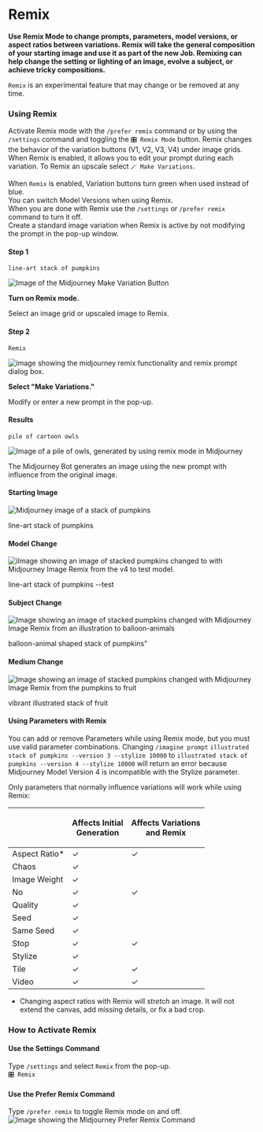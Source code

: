 # Remix

**Use Remix Mode to change prompts, parameters, model versions, or aspect ratios between variations. Remix will take the general composition of your starting image and use it as part of the new Job. Remixing can help change the setting or lighting of an image, evolve a subject, or achieve tricky compositions.**

`Remix` is an experimental feature that may change or be removed at any time.



### Using Remix <a href="#using-remix" id="using-remix"></a>

Activate Remix mode with the `/prefer remix` command or by using the `/settings` command and toggling the `🎛️ Remix Mode` button. Remix changes the behavior of the variation buttons (V1, V2, V3, V4) under image grids. When Remix is enabled, it allows you to edit your prompt during each variation. To Remix an upscale select `🪄 Make Variations`.

When `Remix` is enabled, Variation buttons turn green when used instead of blue.\
You can switch Model Versions when using Remix.\
When you are done with Remix use the `/settings` or `/prefer remix` command to turn it off.\
Create a standard image variation when Remix is active by not modifying the prompt in the pop-up window.

#### Step 1

`line-art stack of pumpkins`

![Image of the Midjourney Make Variation Button](https://cdn.document360.io/3040c2b6-fead-4744-a3a9-d56d621c6c7e/Images/Documentation/MJ\_Remix\_1.png)

**Turn on Remix mode.**

Select an image grid or upscaled image to Remix.

#### Step 2

`Remix`

![image showing the midjourney remix functionality and remix prompt dialog box.](https://cdn.document360.io/3040c2b6-fead-4744-a3a9-d56d621c6c7e/Images/Documentation/MJ\_Remix2.png)

**Select "Make Variations."**

Modify or enter a new prompt in the pop-up.

#### Results

`pile of cartoon owls`

![Image of a pile of owls, generated by using remix mode in Midjourney](https://cdn.document360.io/3040c2b6-fead-4744-a3a9-d56d621c6c7e/Images/Documentation/MJ\_Remix3.png)

The Midjourney Bot generates an image using the new prompt with influence from the original image.

#### Starting Image

![Midjourney image of a stack of pumpkins](https://cdn.document360.io/3040c2b6-fead-4744-a3a9-d56d621c6c7e/Images/Documentation/MJ\_Remix\_StackPumpkins.jpg)

line-art stack of pumpkins

#### Model Change

![iImage showing an image of stacked pumpkins changed to with Midjourney Image Remix from the v4 to test model.](https://cdn.document360.io/3040c2b6-fead-4744-a3a9-d56d621c6c7e/Images/Documentation/MJ\_Remix\_testp.jpg)

line-art stack of pumpkins --test

#### Subject Change

![Image showing an image of stacked pumpkins changed with Midjourney Image Remix from an illustration to balloon-animals](https://cdn.document360.io/3040c2b6-fead-4744-a3a9-d56d621c6c7e/Images/Documentation/MJ\_Remix\_Balloons.jpg)

balloon-animal shaped stack of pumpkins"

#### Medium Change

![Image showing an image of stacked pumpkins changed with Midjourney Image Remix from the pumpkins to fruit](https://cdn.document360.io/3040c2b6-fead-4744-a3a9-d56d621c6c7e/Images/Documentation/MJ\_Remix\_Fruit.jpg)

vibrant illustrated stack of fruit



#### Using Parameters with Remix

You can add or remove Parameters while using Remix mode, but you must use valid parameter combinations. Changing `/imagine prompt` `illustrated stack of pumpkins --version 3 --stylize 10000` to `illustrated stack of pumpkins --version 4 --stylize 10000` will return an error because Midjourney Model Version 4 is incompatible with the Stylize parameter.

Only parameters that normally influence variations will work while using Remix:

|                | <p>Affects Initial<br>Generation</p> | <p>Affects Variations<br>and Remix</p> |
| -------------- | ------------------------------------ | -------------------------------------- |
| Aspect Ratio\* | ✓                                    | ✓                                      |
| Chaos          | ✓                                    |                                        |
| Image Weight   | ✓                                    |                                        |
| No             | ✓                                    | ✓                                      |
| Quality        | ✓                                    |                                        |
| Seed           | ✓                                    |                                        |
| Same Seed      | ✓                                    |                                        |
| Stop           | ✓                                    | ✓                                      |
| Stylize        | ✓                                    |                                        |
| Tile           | ✓                                    | ✓                                      |
| Video          | ✓                                    | ✓                                      |

* Changing aspect ratios with Remix will _stretch_ an image. It will not extend the canvas, add missing details, or fix a bad crop.



### How to Activate Remix <a href="#how-to-activate-remix" id="how-to-activate-remix"></a>

#### Use the Settings Command

Type `/settings` and select `Remix` from the pop-up.\
`🎛️ Remix`

#### Use the Prefer Remix Command

Type `/prefer remix` to toggle Remix mode on and off.\
![Image showing the Midjourney Prefer Remix Command](https://cdn.document360.io/3040c2b6-fead-4744-a3a9-d56d621c6c7e/Images/Documentation/MJ\_preferRemix.png)
